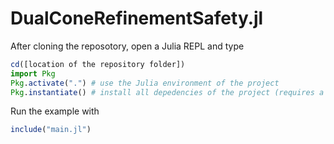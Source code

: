 # DualConeRefinementSafety.jl
After cloning the reposotory, open a Julia REPL and type
```julia
cd([location of the repository folder])
import Pkg
Pkg.activate(".") # use the Julia environment of the project
Pkg.instantiate() # install all depedencies of the project (requires a Mosek license)
```
Run the example with
```julia
include("main.jl")
```